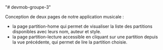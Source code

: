 "# devmob-groupe-3" 

Conception de deux pages de notre application musicale :
- la page partition-home qui permet de visualiser la liste des partitions disponibles avec leurs nom, auteur et style.
- la page partition-lecture accessible en cliquant sur une partition depuis la vue précédente, qui permet de lire la partition choisie.
